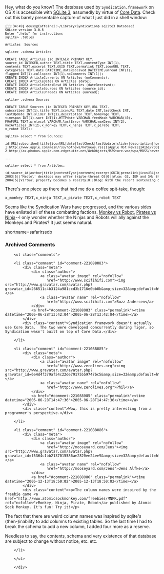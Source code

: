 Hey, what do you know?  The database used by `Syndication.framework` on OS X is accessible with [SQLite 3][sl3], assumedly by virtue of [Core Data][cd].  Check out this barely presentable capture of what I just did in a shell window:

[sl3]: http://www.sqlite.org/version3.html
[cd]: http://developer.apple.com/macosx/coredata.html

<pre style="font-size: 0.75em; overflow: auto">
[11:34:49] deusx@Caffeina2:~/Library/Syndication$ sqlite3 Database3 
SQLite version 3.0.8
Enter ".help" for instructions
sqlite> .tables

Articles  Sources 

sqlite> .schema Articles

CREATE TABLE Articles (id INTEGER PRIMARY KEY,
source_id INTEGER,author TEXT,title TEXT,contentType INT(1),
contents TEXT,excerpt TEXT,GUID TEXT,permalink TEXT,iconURL TEXT,
categories TEXT,date DATETIME,dateReceived DATETIME,unread INT(1),
flagged INT(1),collapsed INT(1),noComments INT(1));
CREATE INDEX ArticleCurrents ON Articles (noComments);
CREATE INDEX ArticleDates ON Articles (date);
CREATE INDEX ArticleDatesRcvd ON Articles (dateReceived);
CREATE INDEX ArticleSources ON Articles (source_id);
CREATE INDEX ArticleUnreads ON Articles (unread);

sqlite> .schema Sources

CREATE TABLE Sources (id INTEGER PRIMARY KEY,URL TEXT,
subscribed INT(1),title TEXT,iconURL TEXT,date INT,lastCheck INT,
lastUpdate INT,slider INT(1),description TEXT,homePage TEXT,
timespan INT(1),sort INT(1),HTTPdate VARCHAR,feedHash VARCHAR(40),
FOAFURL TEXT,protocol VARCHAR,lastError VARCHAR,maxDays INT(2),
maxArticles INT(2),x_monkey TEXT,x_ninja TEXT,x_pirate TEXT,
x_robot TEXT);

sqlite> select * from Sources;

id|URL|subscribed|title|iconURL|date|lastCheck|lastUpdate|slider|description|homePage|timespan|sort|HTTPdate|feedHash|FOAFURL|protocol|lastError|maxDays|maxArticles|x_monkey|x_ninja|x_pirate|x_robot
1|http://www.apple.com/main/rss/hotnews/hotnews.rss|1|Apple Hot News||141617700|141648125|141648128|||http://www.apple.com/hotnews/|||Tue, 28 Jun 2005 02:15:00 GMT|150fdf111cd223367f5c0cb8d28c65ec2a4ec195||RSS|||||||
2|http://ax.phobos.apple.com.edgesuite.net/WebObjects/MZStore.woa/wpa/MRSS/newreleases/limit=25/rss.xml|1|iTunes 25 New Releases|/images/rss/badge.gif|141577349|141648124|141648126|||http://phobos.apple.com/WebObjects/MZStore.woa/wa/com.apple.jingle.app.store.DirectAction/viewNewReleases?pageType=newReleases&id=1|||Mon, 27 Jun 2005 18:02:29 GMT|8a2c02423581414b223f4533f0bf89211e1aa6c7||RSS|||||||

...

sqlite> select * from Articles;

id|source_id|author|title|contentType|contents|excerpt|GUID|permalink|iconURL|categories|date|dateReceived|unread|flagged|collapsed|noComments
2003|5||'Mactel' desktops may offer triple-threat OS|0||Also: GE, IBM and GM: the welfare kings|http://news.com.com/News.com+Extra/2001-9373_3-0.html?part=rss&tag=rsspr.5748612&subj=news|http://news.com.com/News.com+Extra/2001-9373_3-0.html?part=rss&tag=rsspr.5748612&subj=news|||140527020|140612922|1|||0
2004|5||Virtual property becomes a reality|0||Blog: With the recent sentencing of a Chinese man who murdered an acquaintance in a dispute over a virtual sword, talk of the growing...|http://news.com.com/2061-10786_3-5748748.html?part=rss&tag=5748748&subj=news|http://news.com.com/2061-10786_3-5748748.html?part=rss&tag=5748748&subj=news|||140579040|140612922|1|||0
</pre>

There's one piece up there that had me do a coffee spit-take, though:

`x_monkey TEXT,x_ninja TEXT,x_pirate TEXT,x_robot TEXT`

Seems like the Syndication Wars have progressed, and the various sides have enlisted all of these combatting factions.  [Monkey vs Robot][mvr], [Pirates vs Ninja][pvn]--I only wonder whether the Ninjas and Robots will ally against the Monkeys and Pirates?  It just seems natural.

[mvr]: http://www.swervepictures.com/monkey.htm
[pvn]: http://daily.stanford.edu/tempo?page=content&id=17374&repository=0001_article
<!--more-->
shortname=safarirssdb

<div id="comments" class="comments archived-comments">
            <h3>Archived Comments</h3>
            
        <ul class="comments">
            
        <li class="comment" id="comment-221088083">
            <div class="meta">
                <div class="author">
                    <a class="avatar image" rel="nofollow" 
                       href="http://www.scifihifi.com"><img src="http://www.gravatar.com/avatar.php?gravatar_id=266511c4b3124a981ccd3b1716e0bb0b&amp;size=32&amp;default=http://mediacdn.disqus.com/1320279820/images/noavatar32.png"/></a>
                    <a class="avatar name" rel="nofollow" 
                       href="http://www.scifihifi.com">Buzz Andersen</a>
                </div>
                <a href="#comment-221088083" class="permalink"><time datetime="2005-06-28T13:42:04">2005-06-28T13:42:04</time></a>
            </div>
            <div class="content">Syndication framework doesn't actually use Core Data.  The two were developed concurrently during Tiger, so Syndication wasn't built on top of Core Data.</div>
            
        </li>
    
        <li class="comment" id="comment-221088085">
            <div class="meta">
                <div class="author">
                    <a class="avatar image" rel="nofollow" 
                       href="http://www.zerolives.org"><img src="http://www.gravatar.com/avatar.php?gravatar_id=6e4d4f379af54c22de79175bb9747bc5&amp;size=32&amp;default=http://mediacdn.disqus.com/1320279820/images/noavatar32.png"/></a>
                    <a class="avatar name" rel="nofollow" 
                       href="http://www.zerolives.org">Phil</a>
                </div>
                <a href="#comment-221088085" class="permalink"><time datetime="2005-06-28T14:47:36">2005-06-28T14:47:36</time></a>
            </div>
            <div class="content">Wow, this is pretty interesting from a programmer's perspective.</div>
            
        </li>
    
        <li class="comment" id="comment-221088086">
            <div class="meta">
                <div class="author">
                    <a class="avatar image" rel="nofollow" 
                       href="http://mooseyard.com/Jens"><img src="http://www.gravatar.com/avatar.php?gravatar_id=f5364c1bb2137015586ae2820ee24ee9&amp;size=32&amp;default=http://mediacdn.disqus.com/1320279820/images/noavatar32.png"/></a>
                    <a class="avatar name" rel="nofollow" 
                       href="http://mooseyard.com/Jens">Jens Alfke</a>
                </div>
                <a href="#comment-221088086" class="permalink"><time datetime="2005-12-13T18:50:02">2005-12-13T18:50:02</time></a>
            </div>
            <div class="content"><p>The column names were inspired by the freebie game <a href="http://www.atomicsockmonkey.com/freebies/MNPR.pdf" rel="nofollow">Monkey, Ninja, Pirate, Robot</a> published by Atomic Sock Monkey. It's fun! Try it!</p>

<p>The fact that there are weird column names was inspired by sqlite's (then-)inability to add columns to existing tables. So the last time I had to break the schema to add a new column, I added four more as a reserve.</p>

<p>Needless to say, the contents, schema and very existence of that database are subject to change without notice, etc. etc.</p></div>
            
        </li>
    
        </ul>
    
        </div>
    